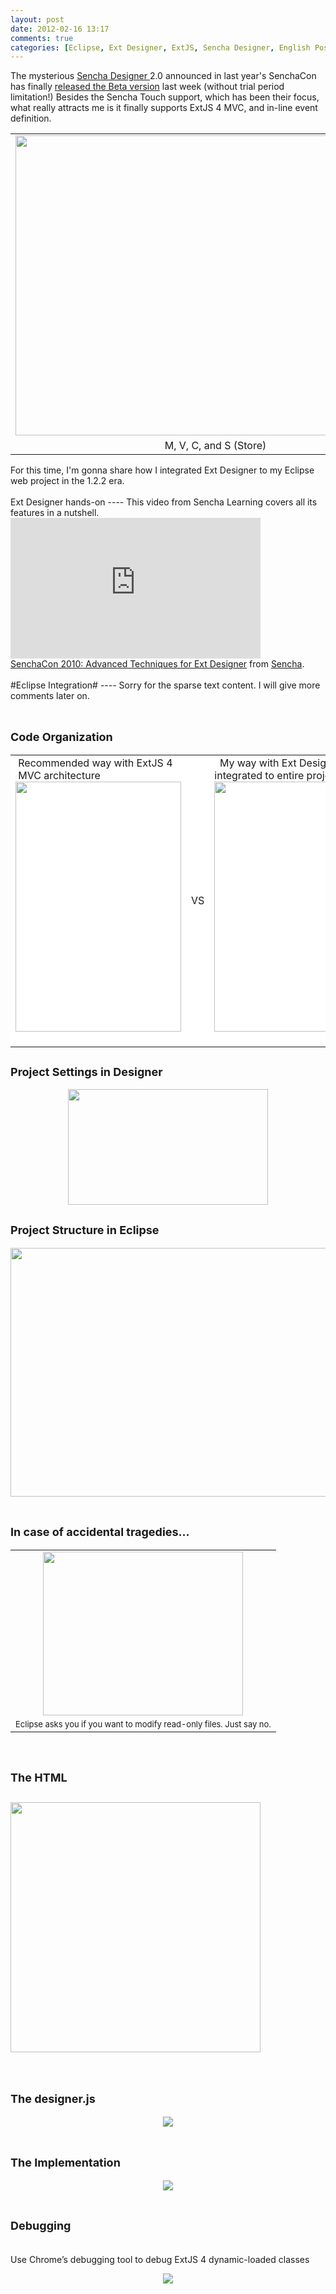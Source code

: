 ```yaml
---
layout: post
date: 2012-02-16 13:17
comments: true
categories: [Eclipse, Ext Designer, ExtJS, Sencha Designer, English Post]
---
```

The mysterious <a href="http://www.sencha.com/products/designer/" target="_blank">Sencha Designer </a>2.0 announced in last year's SenchaCon has finally <a href="http://www.sencha.com/blog/sencha-designer-2-beta-announcement/" target="_blank">released the Beta version</a> last week (without trial period limitation!) Besides the Sencha Touch support, which has been their focus, what really attracts me is it finally supports ExtJS 4 MVC, and in-line event definition.
<br />
<table align="center" cellpadding="0" cellspacing="0" class="tr-caption-container" style="margin-left: auto; margin-right: auto; text-align: center;"><tbody>
<tr><td style="text-align: center;"><a href="http://1.bp.blogspot.com/-LYWi2n6pROM/TzvYnjjwuNI/AAAAAAAABZo/mU7vwdea6Ag/s1600/%E6%9C%AA%E5%91%BD%E5%90%8D.png" imageanchor="1" style="margin-left: auto; margin-right: auto;"><img border="0" height="480" src="http://1.bp.blogspot.com/-LYWi2n6pROM/TzvYnjjwuNI/AAAAAAAABZo/mU7vwdea6Ag/s640/%E6%9C%AA%E5%91%BD%E5%90%8D.png" width="640" /></a></td></tr>
<tr><td class="tr-caption" style="text-align: center;">M, V, C, and S (Store)</td></tr>
</tbody></table>
For this time, I'm gonna share how I integrated Ext Designer to my Eclipse web project in the 1.2.2 era.<br />
<br />
Ext Designer hands-on
----
This video from Sencha Learning covers all its features in a nutshell.<br />
<iframe allowfullscreen="" frameborder="0" height="225" mozallowfullscreen="" src="http://player.vimeo.com/video/17921733?title=0&amp;byline=0&amp;portrait=0&amp;color=4CC208" webkitallowfullscreen="" width="400"></iframe><br />
<a href="http://vimeo.com/17921733">SenchaCon 2010: Advanced Techniques for Ext Designer</a> from <a href="http://vimeo.com/sencha">Sencha</a>.<br />
<br />
#Eclipse Integration#
----
Sorry for the sparse text content. I will give more comments later on.<br />
<br />
<h2>
<span style="font-size: large;">

Code Organization</span></h2>
<table style="background:white;"><tbody>
<tr><td style="vertical-align: top;">&nbsp;Recommended way with ExtJS 4 &nbsp;MVC architecture<br />
<div class="separator" style="clear: both; text-align: center;">
<img border="0" height="400" src="http://4.bp.blogspot.com/-QkWQrN0RY4Q/Tzviw7k01LI/AAAAAAAABZ4/0EYodH8mEn0/s400/%E5%9C%96%E7%89%871.png" width="265" /></div>
<div>
<br /></div>
</td><td>VS</td><td style="vertical-align: top;">&nbsp;&nbsp;My way with Ext Designer integrated to entire project<br />
<div class="separator" style="clear: both; text-align: center;">
<img border="0" height="400" src="http://4.bp.blogspot.com/-yb6xljyfnnw/Tzviyi9J-vI/AAAAAAAABaA/lwNK-BzC2C8/s400/%25E5%259C%2596%25E7%2589%25872.png" width="233" /></div>
<br /></td></tr>
</tbody></table>
<h2>
<span style="font-size: large;">
Project Settings in Designer</span></h2>
<div class="separator" style="clear: both; text-align: center;">
<img border="0" height="185" src="http://3.bp.blogspot.com/-XOJI49R0plk/TzvjLizOFnI/AAAAAAAABaQ/_SqsnBmCE7M/s320/%25E5%259C%2596%25E7%2589%25874.png" width="320" /></div>
<div>
<h2>

<span style="font-size: large;">

Project Structure in Eclipse</span></h2>
<div class="separator" style="clear: both; text-align: center;">
<img border="0" height="398" src="http://4.bp.blogspot.com/-7caurFKVcGM/TzvjNGGlNnI/AAAAAAAABaY/N6R3cLRZHzw/s640/%25E6%259C%25AA%25E5%2591%25BD%25E5%2590%258D1.png" width="640" /></div>
<br />
<h2>

<span style="font-size: large;">
In case of accidental tragedies…</span></h2>
<table align="center" cellpadding="0" cellspacing="0" class="tr-caption-container" style="margin-left: auto; margin-right: auto; text-align: center;"><tbody>
<tr><td style="text-align: center;"><img border="0" height="262" src="http://1.bp.blogspot.com/-4Db_YUl385U/TzvdS5mFMaI/AAAAAAAABZw/URYCLc7XFoM/s320/%E6%9C%AA%E5%91%BD%E5%90%8D.png" width="320" /></td></tr>
<tr><td class="tr-caption" style="text-align: center;"><span style="font-size: small; text-align: -webkit-auto;">Eclipse asks you if you want to modify read-only files. Just say no.</span>
</td></tr>
</tbody></table>
<br />
<h2>

<span style="font-size: large;">
The HTML</span></h2>
<h2>
<img border="0" width="400" src="http://4.bp.blogspot.com/-hOFqIkTWuV4/Tzvko2-a_PI/AAAAAAAABag/53ksQ-X5gD4/s1600/%E6%9C%AA%E5%91%BD%E5%90%8D.png" /></h2>
<br />
<h2>

<span style="font-size: large;">

The designer.js</span></h2>
<div class="separator" style="clear: both; text-align: center;">
<img border="0" src="http://2.bp.blogspot.com/-TbaHWwi4wC4/TzvlTceXs2I/AAAAAAAABao/HorkoNvoeys/s1600/%E6%9C%AA%E5%91%BD%E5%90%8D.png" /></div>
<br />
<h2>


<span style="font-size: large;">

The Implementation</span></h2>
<div class="separator" style="clear: both; text-align: center;">
<img border="0" src="http://3.bp.blogspot.com/-pFRDeiJtD5w/Tzvlnu44T7I/AAAAAAAABaw/3acOgGijilU/s1600/%E6%9C%AA%E5%91%BD%E5%90%8D.png" /></div>
<br />
<h2>
<span style="font-size: large;">

Debugging</span></h2>
<br />
Use Chrome’s debugging tool to debug ExtJS 4 dynamic-loaded classes<br />
<div class="separator" style="clear: both; text-align: center;">
<img border="0" src="http://4.bp.blogspot.com/-OgBbM-VqceI/Tzvl2L5zZ1I/AAAAAAAABa4/eizszoym99I/s1600/%E5%9C%96%E7%89%875.png" /></div>
<div>
<br /></div>
</div>